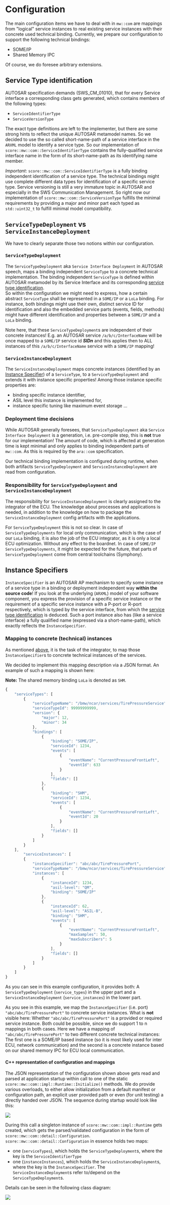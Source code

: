 # Configuration

The main configuration items we have to deal with in `mw::com` are mappings from "logical" service instances to real 
existing service instances with their concrete used technical binding.
Currently, we prepare our configuration to support the following technical bindings:
- SOME/IP
- Shared Memory IPC

Of course, we do foresee arbitrary extensions.

## Service Type identification

AUTOSAR specification demands (SWS_CM_01010), that for every Service interface a corresponding class gets generated,
which contains members of the following types:
- `ServiceIdentifierType`
- `ServiceVersionType`

The exact type definitions are left to the implementer, but there are some strong hints to reflect the unique AUTOSAR
metamodel names.
So we decided to use the so called short-name-path of a service interface in the `ARXML` model to identify a service type.
So our implementation of `score::mw::com::ServiceIdentifierType` contains the fully-qualified service interface name in the form
of its short-name-path as its identifying name member.

_Important_: `score::mw::com::ServiceIdentifierType` is a fully binding independent identification of a service type.
The technical bindings might use complete different data types for identification of a specific service type. 
Service versioning is still a very immature topic in AUTOSAR and especially in the SWS Communication Management. So
right now our implementation of `score::mw::com::ServiceVersionType` fulfills the minimal requirements by providing a major
and minor part each typed as `std::uint32_t` to fulfill minimal model compatibility.

## `ServiceTypeDeployment` vs `ServiceInstanceDeployment`
We have to clearly separate those two notions within our configuration.

### `ServiceTypeDeployment`
The `ServiceTypeDeployment` aka `Service Interface Deployment` in AUTOSAR speech, maps a binding independent
`ServiceType` to a concrete technical implementation.
The binding independent `ServiceType` is defined within AUTOSAR metamodel by its Service Interface and its
corresponding [service type identification](#service-type-identification).  
So within the configuration we might need to express, how a certain abstract `ServiceType` shall be represented in a
`SOME/IP` or a `LoLa` binding. For instance, both bindings might use their own, distinct service ID
for identification and also the embedded service parts (events, fields, methods) might have different identification and
properties between a `SOME/IP` and a `LoLa` binding.

Note here, that these `ServiceTypeDeployment`s are independent of their concrete instances! E.g. an AUTOSAR service
`/a/b/c/InterfaceName` will be once mapped to a `SOME/IP` service id **_SIDn_** and this applies then to ALL instances of
this `/a/b/c/InterfaceName` service with a `SOME/IP` mapping!

### `ServiceInstanceDeployment`
The `ServiceInstanceDeployment` maps concrete instances (identified by an [Instance Specifier](#instance-specifiers)) of
a `ServiceType`, to a `ServiceTypeDeployment` and extends it with instance specific properties! Among those instance
specific properties are:
- binding specific instance identifier,
- ASIL level this instance is implemented for,
- instance specific tuning like maximum event storage ...

### Deployment time decisions
While AUTOSAR generally foresees, that `ServiceTypeDeployment` aka `Service Interface Deployment` is a
generation, i.e. pre-compile step, this is **not** true for our implementation! The amount of code, which is affected at 
generation time is kept minimal and only applies to binding independent parts of `mw::com`. As this is required by the
`ara::com` specification.

Our technical binding implementation is configured during runtime, when both artifacts `ServiceTypeDeployment` and
`ServiceInstanceDeployment` are read from configuration.

### Responsibility for `ServiceTypeDeployment` and `ServiceInstanceDeployment`

The responsibility for `ServiceInstanceDeployment` is clearly assigned to the integrator of the ECU. The knowledge 
about processes and applications is needed, in addition to the knowledge on how to package the `ServiceInstanceDeployment`
config artifacts with the applications.

For `ServiceTypeDeployment` this is not so clear. In case of `ServiceTypeDeployments` for local only communication, 
which is the case of our `LoLa` binding, it is also the job of the ECU integrator, as it is only a local ECU 
optimization. Without any effect to the boardnet. In case of `SOME/IP` `ServiceTypeDeployments`, it might be expected 
for the future, that parts of `ServiceTypeDeployment` come from central toolchains (Symphony).

## Instance Specifiers

`InstanceSpecifier` is an AUTOSAR AP mechanism to specify some instance of a service type in a binding or deployment
independent way **within the source code**!
If you look at the underlying (`ARXML`) model of your software component, you express the provision of a specific 
service instance or the requirement of a specific service instance with a P-port or R-port respectively, which is typed
by the service interface, from which the [service type identification](#service-type-identification) is deduced.
Such a port instance also has (like a service interface) a fully qualified name (expressed via a short-name-path),
which exactly reflects the `InstanceSpecifier`.

### Mapping to concrete (technical) instances
As mentioned [above](#responsibility-for-servicetypedeploymentserviceinstancedeployment), it is the task of the
integrator, to map those `InstanceSpecifier`s to concrete technical instances of the services.

We decided to implement this mapping description via a JSON format.
An example of such a mapping is shown here:

**Note:** The shared memory binding `LoLa` is denoted as `SHM`.

```javascript
{
    "serviceTypes": [
        {
            "serviceTypeName": "/bmw/ncar/services/TirePressureService",
            "serviceTypeId": 99999999999,
            "version": {
                "major": 12,
                "minor": 34
            },
            "bindings": [
                {
                    "binding": "SOME/IP",
                    "serviceId": 1234,
                    "events": [
                        {
                            "eventName": "CurrentPressureFrontLeft",
                            "eventId": 633
                        }
                    ],
                    "fields": []
                },
                {
                    "binding": "SHM",
                    "serviceId": 1234,
                    "events": [
                        {
                            "eventName": "CurrentPressureFrontLeft",
                            "eventId": 20
                        }
                    ],
                    "fields": []
                }
            ]
        }
    ],
        "serviceInstances": [
        {
            "instanceSpecifier": "abc/abc/TirePressurePort",
            "serviceTypeName": "/bmw/ncar/services/TirePressureService",
            "instances": [
                {
                    "instanceId": 1234,
                    "asil-level": "QM",
                    "binding": "SOME/IP"
                },
                {
                    "instanceId": 62,
                    "asil-level": "ASIL-B",
                    "binding": "SHM",
                    "events": [
                        {
                            "eventName": "CurrentPressureFrontLeft",
                            "maxSamples": 50,
                            "maxSubscribers": 5
                        }
                    ],
                    "fields": []
                }
            ]
        }
    ]
}
```
As you can see in this example configuration, it provides both: A `ServiceTypeDeployment` (`service_types`) in the upper
part and a `ServiceInstanceDeployment` (`service_instances`) in the lower part.

As you see in this example, we map the `InstanceSpecifier` (i.e. port) `"abc/abc/TirePressurePort"` to concrete service
instances.
What is **not** visible here: Whether `"abc/abc/TirePressurePort"` is a provided or required service instance. Both 
could be possible, since we do support 1 to n mappings in both cases.
Here we have a mapping of `"abc/abc/TirePressurePort"` to two different concrete technical instances: The first one is a
SOME/IP based instance (so it is most likely used for inter ECU, network communication) and the second is a concrete
instance based on our shared memory IPC for ECU local communication.

#### C++ representation of configuration and mappings
The JSON representation of the configuration shown above gets read and parsed at application startup within call to one
of the static `score::mw::com::impl::Runtime::Initialize()` methods. We do provide various overloads, to either allow
initialization from a default manifest or configuration path, an explicit user provided path or even (for unit testing)
a directly handed over JSON.
The sequence during startup would look like this:

<img src="broken_link_k/swh/ddad_score/mw/com/design/configuration/sequence_startup_view.uxf?ref=18c835c8d7b01056dd48f257c14f435795a48b7d" />

During this call a singleton instance of `score::mw::com::impl::Runtime` gets created, which gets the parsed/validated
configuration in the form of `score::mw::com::detail::Configuration`.
`score::mw::com::detail::Configuration` in essence holds two maps:
* one (`serviceTypes`), which holds the `ServiceTypeDeployment`s, where the key is the `ServiceIdentifierType`
* one (`instanceInstances`), which holds the `ServiceInstanceDeployment`s, where the key is the `InstanceSpecifier`. The
  `ServiceInstanceDeployment`s refer to/depend on the `ServiceTypeDeployment`s.

Details can
be seen in the following class diagram:

<img src="broken_link_k/swh/ddad_score/mw/com/design/configuration/structural_view.uxf?ref=18c835c8d7b01056dd48f257c14f435795a48b7d" />
